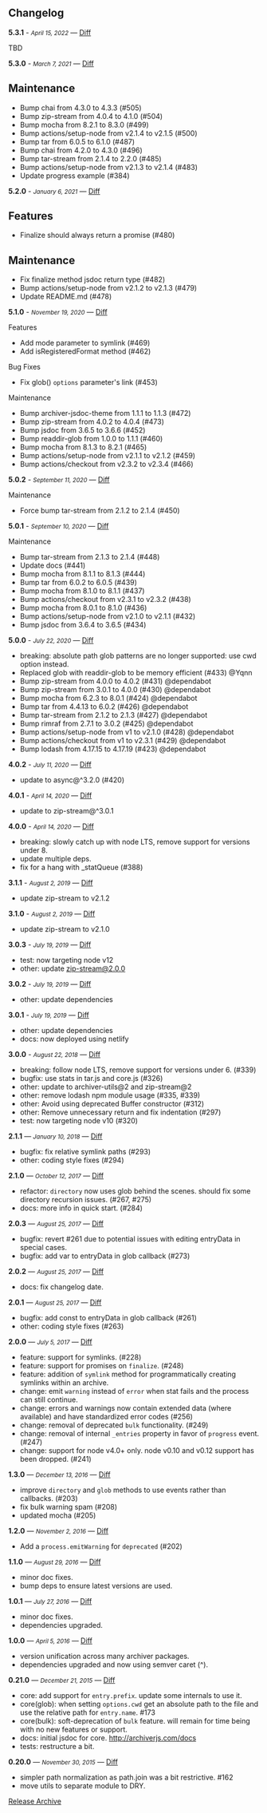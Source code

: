 ## Changelog

**5.3.1** - <small>_April 15, 2022_</small> — [Diff](https://github.com/archiverjs/node-archiver/compare/5.3.0...5.3.1)

TBD

**5.3.0** - <small>_March 7, 2021_</small> — [Diff](https://github.com/archiverjs/node-archiver/compare/5.2.0...5.3.0)

## Maintenance

- Bump chai from 4.3.0 to 4.3.3 (#505)
- Bump zip-stream from 4.0.4 to 4.1.0 (#504)
- Bump mocha from 8.2.1 to 8.3.0 (#499)
- Bump actions/setup-node from v2.1.4 to v2.1.5 (#500)
- Bump tar from 6.0.5 to 6.1.0 (#487)
- Bump chai from 4.2.0 to 4.3.0 (#496)
- Bump tar-stream from 2.1.4 to 2.2.0 (#485)
- Bump actions/setup-node from v2.1.3 to v2.1.4 (#483)
- Update progress example (#384)

**5.2.0** - <small>_January 6, 2021_</small> — [Diff](https://github.com/archiverjs/node-archiver/compare/5.1.0...5.2.0)

## Features

- Finalize should always return a promise (#480)

## Maintenance

- Fix finalize method jsdoc return type (#482)
- Bump actions/setup-node from v2.1.2 to v2.1.3 (#479)
- Update README.md (#478)

**5.1.0** - <small>_November 19, 2020_</small> — [Diff](https://github.com/archiverjs/node-archiver/compare/5.0.2...5.1.0)

Features

- Add mode parameter to symlink (#469)
- Add isRegisteredFormat method (#462)

Bug Fixes

- Fix glob() `options` parameter's link (#453)

Maintenance

- Bump archiver-jsdoc-theme from 1.1.1 to 1.1.3 (#472)
- Bump zip-stream from 4.0.2 to 4.0.4 (#473)
- Bump jsdoc from 3.6.5 to 3.6.6 (#452)
- Bump readdir-glob from 1.0.0 to 1.1.1 (#460)
- Bump mocha from 8.1.3 to 8.2.1 (#465)
- Bump actions/setup-node from v2.1.1 to v2.1.2 (#459)
- Bump actions/checkout from v2.3.2 to v2.3.4 (#466)

**5.0.2** - <small>_September 11, 2020_</small> — [Diff](https://github.com/archiverjs/node-archiver/compare/5.0.1...5.0.2)

Maintenance

* Force bump tar-stream from 2.1.2 to 2.1.4 (#450)

**5.0.1** - <small>_September 10, 2020_</small> — [Diff](https://github.com/archiverjs/node-archiver/compare/5.0.0...5.0.1)

Maintenance

- Bump tar-stream from 2.1.3 to 2.1.4 (#448)
- Update docs (#441)
- Bump mocha from 8.1.1 to 8.1.3 (#444)
- Bump tar from 6.0.2 to 6.0.5 (#439)
- Bump mocha from 8.1.0 to 8.1.1 (#437)
- Bump actions/checkout from v2.3.1 to v2.3.2 (#438)
- Bump mocha from 8.0.1 to 8.1.0 (#436)
- Bump actions/setup-node from v2.1.0 to v2.1.1 (#432)
- Bump jsdoc from 3.6.4 to 3.6.5 (#434)

**5.0.0** - <small>_July 22, 2020_</small> — [Diff](https://github.com/archiverjs/node-archiver/compare/4.0.2...5.0.0)

* breaking: absolute path glob patterns are no longer supported: use cwd option instead.
* Replaced glob with readdir-glob to be memory efficient (#433) @Yqnn
* Bump zip-stream from 4.0.0 to 4.0.2 (#431) @dependabot
* Bump zip-stream from 3.0.1 to 4.0.0 (#430) @dependabot
* Bump mocha from 6.2.3 to 8.0.1 (#424) @dependabot
* Bump tar from 4.4.13 to 6.0.2 (#426) @dependabot
* Bump tar-stream from 2.1.2 to 2.1.3 (#427) @dependabot
* Bump rimraf from 2.7.1 to 3.0.2 (#425) @dependabot
* Bump actions/setup-node from v1 to v2.1.0 (#428) @dependabot
* Bump actions/checkout from v1 to v2.3.1 (#429) @dependabot
* Bump lodash from 4.17.15 to 4.17.19 (#423) @dependabot

**4.0.2** - <small>_July 11, 2020_</small> — [Diff](https://github.com/archiverjs/node-archiver/compare/4.0.1...4.0.2)

- update to async@^3.2.0 (#420)

**4.0.1** - <small>_April 14, 2020_</small> — [Diff](https://github.com/archiverjs/node-archiver/compare/4.0.0...4.0.1)

- update to zip-stream@^3.0.1

**4.0.0** - <small>_April 14, 2020_</small> — [Diff](https://github.com/archiverjs/node-archiver/compare/3.1.1...4.0.0)

- breaking: slowly catch up with node LTS, remove support for versions under 8.
- update multiple deps.
- fix for a hang with _statQueue (#388)

**3.1.1** - <small>_August 2, 2019_</small> — [Diff](https://github.com/archiverjs/node-archiver/compare/3.1.0...3.1.1)

- update zip-stream to v2.1.2

**3.1.0** - <small>_August 2, 2019_</small> — [Diff](https://github.com/archiverjs/node-archiver/compare/3.0.3...3.1.0)

- update zip-stream to v2.1.0

**3.0.3** - <small>_July 19, 2019_</small> — [Diff](https://github.com/archiverjs/node-archiver/compare/3.0.2...3.0.3)

- test: now targeting node v12
- other: update zip-stream@2.0.0

**3.0.2** - <small>_July 19, 2019_</small> — [Diff](https://github.com/archiverjs/node-archiver/compare/3.0.1...3.0.2)

- other: update dependencies

**3.0.1** - <small>_July 19, 2019_</small> — [Diff](https://github.com/archiverjs/node-archiver/compare/3.0.0...3.0.1)

- other: update dependencies
- docs: now deployed using netlify

**3.0.0** - <small>_August 22, 2018_</small> — [Diff](https://github.com/archiverjs/node-archiver/compare/2.1.1...3.0.0)

- breaking: follow node LTS, remove support for versions under 6. (#339)
- bugfix: use stats in tar.js and core.js (#326)
- other: update to archiver-utils@2 and zip-stream@2
- other: remove lodash npm module usage (#335, #339)
- other: Avoid using deprecated Buffer constructor (#312)
- other: Remove unnecessary return and fix indentation (#297)
- test: now targeting node v10 (#320)

**2.1.1** — <small>_January 10, 2018_</small> — [Diff](https://github.com/archiverjs/node-archiver/compare/2.1.0...2.1.1)

- bugfix: fix relative symlink paths (#293)
- other: coding style fixes (#294)

**2.1.0** — <small>_October 12, 2017_</small> — [Diff](https://github.com/archiverjs/node-archiver/compare/2.0.3...2.1.0)

- refactor: `directory` now uses glob behind the scenes. should fix some directory recursion issues. (#267, #275)
- docs: more info in quick start. (#284)

**2.0.3** — <small>_August 25, 2017_</small> — [Diff](https://github.com/archiverjs/node-archiver/compare/2.0.2...2.0.3)

- bugfix: revert #261 due to potential issues with editing entryData in special cases.
- bugfix: add var to entryData in glob callback (#273)

**2.0.2** — <small>_August 25, 2017_</small> — [Diff](https://github.com/archiverjs/node-archiver/compare/2.0.1...2.0.2)

- docs: fix changelog date.

**2.0.1** — <small>_August 25, 2017_</small> — [Diff](https://github.com/archiverjs/node-archiver/compare/2.0.0...2.0.1)

- bugfix: add const to entryData in glob callback (#261)
- other: coding style fixes (#263)

**2.0.0** — <small>_July 5, 2017_</small> — [Diff](https://github.com/archiverjs/node-archiver/compare/1.3.0...2.0.0)

- feature: support for symlinks. (#228)
- feature: support for promises on `finalize`. (#248)
- feature: addition of `symlink` method for programmatically creating symlinks within an archive.
- change: emit `warning` instead of `error` when stat fails and the process can still continue.
- change: errors and warnings now contain extended data (where available) and have standardized error codes (#256)
- change: removal of deprecated `bulk` functionality. (#249)
- change: removal of internal  `_entries` property in favor of `progress` event. (#247)
- change: support for node v4.0+ only. node v0.10 and v0.12 support has been dropped. (#241)

**1.3.0** — <small>_December 13, 2016_</small> — [Diff](https://github.com/archiverjs/node-archiver/compare/1.2.0...1.3.0)

- improve `directory` and `glob` methods to use events rather than callbacks. (#203)
- fix bulk warning spam (#208)
- updated mocha (#205)

**1.2.0** — <small>_November 2, 2016_</small> — [Diff](https://github.com/archiverjs/node-archiver/compare/1.1.0...1.2.0)

- Add a `process.emitWarning` for `deprecated` (#202)

**1.1.0** — <small>_August 29, 2016_</small> — [Diff](https://github.com/archiverjs/node-archiver/compare/1.0.1...1.1.0)

- minor doc fixes.
- bump deps to ensure latest versions are used.

**1.0.1** — <small>_July 27, 2016_</small> — [Diff](https://github.com/archiverjs/node-archiver/compare/1.0.0...1.0.1)

- minor doc fixes.
- dependencies upgraded.

**1.0.0** — <small>_April 5, 2016_</small> — [Diff](https://github.com/archiverjs/node-archiver/compare/0.21.0...1.0.0)

- version unification across many archiver packages.
- dependencies upgraded and now using semver caret (^).

**0.21.0** — <small>_December 21, 2015_</small> — [Diff](https://github.com/archiverjs/node-archiver/compare/0.20.0...0.21.0)

- core: add support for `entry.prefix`. update some internals to use it.
- core(glob): when setting `options.cwd` get an absolute path to the file and use the relative path for `entry.name`. #173
- core(bulk): soft-deprecation of `bulk` feature. will remain for time being with no new features or support.
- docs: initial jsdoc for core. http://archiverjs.com/docs
- tests: restructure a bit.

**0.20.0** — <small>_November 30, 2015_</small> — [Diff](https://github.com/archiverjs/node-archiver/compare/0.19.0...0.20.0)

- simpler path normalization as path.join was a bit restrictive. #162
- move utils to separate module to DRY.

[Release Archive](https://github.com/archiverjs/node-archiver/releases)
